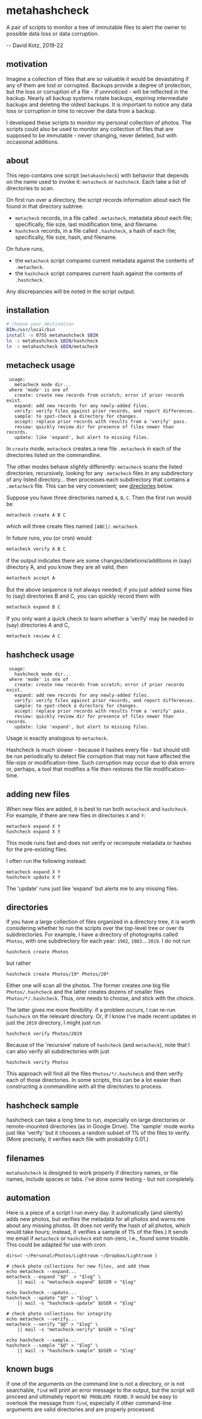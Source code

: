 # metahashcheck

A pair of scripts to monitor a tree of immutable files to alert the owner to possible data loss or data corruption.

-- David Kotz, 2019-22

## motivation

Imagine a collection of files that are so valuable it would be devastating if any of them are lost or corrupted.  Backups provide a degree of protection, but the loss or corruption of a file - if unnnoticed - will be reflected in the backup.  Nearly all backup systems rotate backups, expiring intermediate backups and deleting the oldest backups.  It is important to notice any data loss or corruption in time to recover the data from a backup.

I developed these scripts to monitor my personal collection of photos.  The scripts could also be used to monitor any collection of files that are supposed to be immutable - never changing, never deleted, but with occasional additions.

## about

This repo contains one script (`metahashcheck`) with behavior that depends on the name used to invoke it: `metacheck` or `hashcheck`.   Each take a list of directories to scan.

On first run over a directory, the script records information about each file found in that directory subtree:

 * `metacheck` records, in a file called `.metacheck`, metadata about each file; specifically, file size, last modification time, and filename.
 * `hashcheck` records, in a file called `.hashcheck`, a hash of each file; specifically, file size, hash, and filename.

On future runs,

 * the `metacheck` script compares current metadata against the contents of `.metacheck`.
 * the `hashcheck` script compares current hash against the contents of `.hashcheck`.

Any discrepancies will be noted in the script output.

## installation

```bash
# choose your destination
BIN=/usr/local/bin
install -m 0755 metahashcheck $BIN
ln -s metahashcheck $BIN/hashcheck
ln -s metahashcheck $BIN/metacheck
```

## metacheck usage

```
 usage:
   metacheck mode dir...
 where 'mode' is one of
   create: create new records from scratch; error if prior records exist.
   expand: add new records for any newly-added files.
   verify: verify files against prior records, and report differences.
   sample: to spot-check a directory for changes.
   accept: replace prior records with results from a 'verify' pass.
   review: quickly review dir for presence of files newer than records.
   update: like 'expand', but alert to missing files.
```

In `create` mode, `metacheck` creates a new file `.metacheck` in each of the directories listed on the commandline.

The other modes behave slightly differently: `metacheck` scans the listed directories, recursively, looking for any `.metacheck` files in any subdirectory of any listed directory... then processes each subdirectory that contains a `.metacheck` file.  This can be very convenient; see [directories](#directories) below.

Suppose you have three directories named `A`, `B`, `C`.
Then the first run would be

```bash
metacheck create A B C
```	

which will three create files named `[ABC]/.metacheck`.

In future runs, you (or cron) would 

```bash
metacheck verify A B C
```	

if the output indicates there are some changes/deletions/additions in (say) directory A, and you know they are all valid, then

```bash
metacheck accept A
```	

But the above sequence is not always needed; if you just added some files to (say) directories B and C, you can quickly record them with

```bash
metacheck expand B C
```	

If you only want a quick check to learn whether a 'verify' may be needed in (say) directories A and C,

```bash
metacheck review A C
```	

## hashcheck usage

```
 usage:
   hashcheck mode dir...
 where 'mode' is one of
   create: create new records from scratch; error if prior records exist.
   expand: add new records for any newly-added files.
   verify: verify files against prior records, and report differences.
   sample: to spot-check a directory for changes.
   accept: replace prior records with results from a 'verify' pass.
   review: quickly review dir for presence of files newer than records.
   update: like 'expand', but alert to missing files.
```

Usage is exactly analogous to `metacheck`.

Hashcheck is much slower - because it hashes every file - but should still be run periodically to detect file corruption that may not have affected the file-size or modification-time.  Such corruption may occur due to disk errors or, perhaps, a tool that modifies a file then restores the file modification-time.

## adding new files

When new files are added, it is best to run both `metacheck` and `hashcheck`. For example, if there are new files in directories `X` and `Y`:

```
metacheck expand X Y
hashcheck expand X Y
```

This mode runs fast and does not verify or recompute metadata or hashes for the pre-existing files.

I often run the following instead:
```
metacheck expand X Y
hashcheck update X Y
```

The 'update' runs just like 'expand' but alerts me to any missing files.

## directories

If you have a large collection of files organized in a directory tree, it is worth considering whether to run the scripts over the top-level tree or over its subdirectories.  For example, I have a directory of photographs called `Photos`, with one subdirectory for each year: `1982`, `1983`... `2019`.  I do not run

```
hashcheck create Photos
```

but rather

```
hashcheck create Photos/19* Photos/20*
```

Either one will scan all the photos.  The former creates one big file `Photos/.hashcheck` and the latter creates dozens of smaller files `Photos/*/.hashcheck`.  Thus, one needs to choose, and stick with the choice.

The latter gives me more flexibility: if a problem occurs, I can re-run `hashcheck` on the relevant directory.  Or, if I know I've made recent updates in just the `2019` directory, I might just run

```
hashcheck verify Photos/2019
```

Because of the 'recursive' nature of `hashcheck` (and `metacheck`), note that I can also verify all subdirectories with just

```
hashcheck verify Photos
```

This approach will find all the files `Photos/*/.hashcheck` and then verify each of those directories.  In some scripts, this can be a lot easier than constructing a commandline with all the directories to process.

## hashcheck sample

hashcheck can take a long time to run, especially on large directories or remote-mounted directories (as in Google Drive).
The 'sample' mode works just like 'verify' but it chooses a random subset of 1% of the files to verify.
(More precisely, it verifies each file with probability 0.01.)

## filenames

`metahashcheck` is designed to work properly if directory names, or file names, include spaces or tabs.  I've done some testing - but not completely.


## automation

Here is a piece of a script I run every day.  It automatically (and silently) adds new photos, but verifies the metadata for all photos and warns me about any missing photos.  (It does not verify the hash of all photos, which would take hours; instead, it verifies a sample of 1% of the files.) It sends me email if `metacheck` or `hashcheck` exit non-zero, i.e., found some trouble.  This could be adapted for use with cron.

```
dirs=( ~/Personal/Photos/Lightroom ~/Dropbox/Lightroom )

# check photo collections for new files, and add them
echo metacheck --expand...
metacheck --expand "$@"  > "$log" \
    || mail -s "metacheck-expand" $USER < "$log"

echo hashcheck --update...
hashcheck --update "$@" > "$log" \
    || mail -s "hashcheck-update" $USER < "$log"

# check photo collections for integrity
echo metacheck --verify...
metacheck --verify "$@" > "$log" \
    || mail -s "metacheck-verify" $USER < "$log"

echo hashcheck --sample...
hashcheck --sample "$@" > "$log" \
    || mail -s "hashcheck-sample" $USER < "$log"
```

## known bugs

If one of the arguments on the command line is not a directory, or is not searchable, `find` will print an error message to the output, but the script will proceed and ultimately report `NO PROBLEMS FOUND`.  It would be easy to overlook the message from `find`, especially if other command-line arguments are valid directories and are properly processed.
